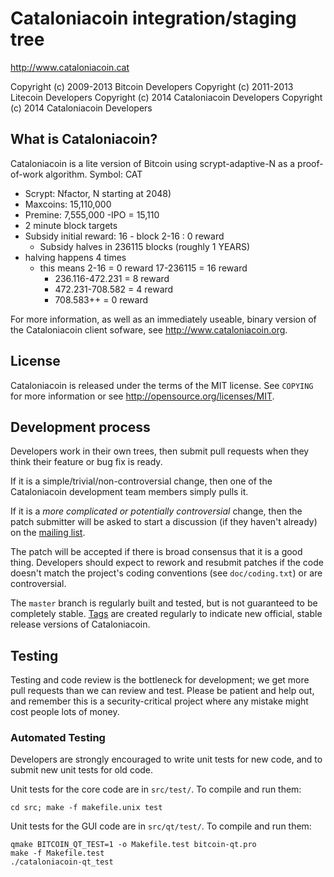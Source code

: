 Cataloniacoin integration/staging tree
================================

http://www.cataloniacoin.cat

Copyright (c) 2009-2013 Bitcoin Developers
Copyright (c) 2011-2013 Litecoin Developers
Copyright (c) 2014 Cataloniacoin Developers
Copyright (c) 2014 Cataloniacoin Developers

What is Cataloniacoin?
----------------

Cataloniacoin is a lite version of Bitcoin using scrypt-adaptive-N as a proof-of-work algorithm.
 Symbol: CAT
 - Scrypt: Nfactor, N starting at 2048)
 - Maxcoins: 15,110,000
 - Premine: 7,555,000
    -IPO = 15,110
  - 2 minute block targets
 - Subsidy initial reward: 16  - block 2-16 : 0 reward
   - Subsidy halves in 236115 blocks (roughly 1 YEARS)
 - halving happens 4 times
   - this means 2-16 = 0 reward 17-236115 = 16 reward
     - 236.116-472.231 = 8 reward
     - 472.231-708.582 = 4 reward
     - 708.583++ = 0 reward

For more information, as well as an immediately useable, binary version of
the Cataloniacoin client sofware, see http://www.cataloniacoin.org.

License
-------

Cataloniacoin is released under the terms of the MIT license. See `COPYING` for more
information or see http://opensource.org/licenses/MIT.

Development process
-------------------

Developers work in their own trees, then submit pull requests when they think
their feature or bug fix is ready.

If it is a simple/trivial/non-controversial change, then one of the Cataloniacoin
development team members simply pulls it.

If it is a *more complicated or potentially controversial* change, then the patch
submitter will be asked to start a discussion (if they haven't already) on the
[mailing list](http://sourceforge.net/mailarchive/forum.php?forum_name=bitcoin-development).

The patch will be accepted if there is broad consensus that it is a good thing.
Developers should expect to rework and resubmit patches if the code doesn't
match the project's coding conventions (see `doc/coding.txt`) or are
controversial.

The `master` branch is regularly built and tested, but is not guaranteed to be
completely stable. [Tags](https://github.com/bitcoin/bitcoin/tags) are created
regularly to indicate new official, stable release versions of Cataloniacoin.

Testing
-------

Testing and code review is the bottleneck for development; we get more pull
requests than we can review and test. Please be patient and help out, and
remember this is a security-critical project where any mistake might cost people
lots of money.

### Automated Testing

Developers are strongly encouraged to write unit tests for new code, and to
submit new unit tests for old code.

Unit tests for the core code are in `src/test/`. To compile and run them:

    cd src; make -f makefile.unix test

Unit tests for the GUI code are in `src/qt/test/`. To compile and run them:

    qmake BITCOIN_QT_TEST=1 -o Makefile.test bitcoin-qt.pro
    make -f Makefile.test
    ./cataloniacoin-qt_test

